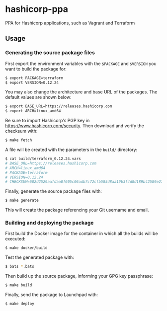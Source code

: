 # hashicorp-ppa

PPA for Hashicorp applications, such as Vagrant and Terraform

## Usage

### Generating the source package files

First export the environment variables with the `$PACKAGE` and `$VERSION` you
want to build the package for:

``` sh
$ export PACKAGE=terraform
$ export VERSION=0.12.24
```

You may also change the architecture and base URL of the packages. The default
values are shown below:

``` sh
$ export BASE_URL=https://releases.hashicorp.com
$ export ARCH=linux_amd64
```

Be sure to import Hashicorp's PGP key in https://www.hashicorp.com/security.
Then download and verify the checksum with:

``` sh
$ make fetch
```

A file will be created with the parameters in the `build/` directory:

``` sh
$ cat build/terraform_0.12.24.vars
# BASE_URL=https://releases.hashicorp.com
# ARCH=linux_amd64
# PACKAGE=terraform
# VERSION=0.12.24
# CHECKSUM=602d2529aafdaa0f605c06adb7c72cfb585d8aa19b3f4d8d189b42589e27bf11
```

Finally, generate the source package files with:

``` sh
$ make generate
```

This will create the package referencing your Git username and email.

### Building and deploying the package

First build the Docker image for the container in which all the builds
will be executed:

``` sh
$ make docker/build
```

Test the generated package with:

``` sh
$ bats *.bats
```

Then build up the source package, informing your GPG key passphrase:

``` sh
$ make build
```

Finally, send the package to Launchpad with:

``` sh
$ make deploy
```
